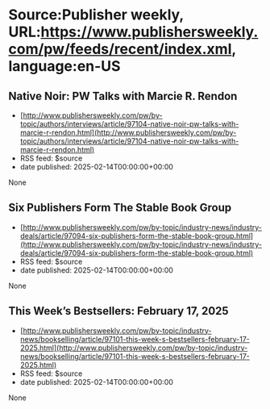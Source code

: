 # Source:Publisher weekly, URL:https://www.publishersweekly.com/pw/feeds/recent/index.xml, language:en-US

## Native Noir: PW Talks with Marcie R. Rendon
 - [http://www.publishersweekly.com/pw/by-topic/authors/interviews/article/97104-native-noir-pw-talks-with-marcie-r-rendon.html](http://www.publishersweekly.com/pw/by-topic/authors/interviews/article/97104-native-noir-pw-talks-with-marcie-r-rendon.html)
 - RSS feed: $source
 - date published: 2025-02-14T00:00:00+00:00

None

## Six Publishers Form The Stable Book Group
 - [http://www.publishersweekly.com/pw/by-topic/industry-news/industry-deals/article/97094-six-publishers-form-the-stable-book-group.html](http://www.publishersweekly.com/pw/by-topic/industry-news/industry-deals/article/97094-six-publishers-form-the-stable-book-group.html)
 - RSS feed: $source
 - date published: 2025-02-14T00:00:00+00:00

None

## This Week’s Bestsellers: February 17, 2025
 - [http://www.publishersweekly.com/pw/by-topic/industry-news/bookselling/article/97101-this-week-s-bestsellers-february-17-2025.html](http://www.publishersweekly.com/pw/by-topic/industry-news/bookselling/article/97101-this-week-s-bestsellers-february-17-2025.html)
 - RSS feed: $source
 - date published: 2025-02-14T00:00:00+00:00

None

